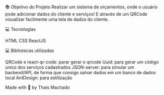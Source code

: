 📚 Objetivo do Projeto
Realizar um sistema de orçamentos, onde o usuário pode adicionar dados do cliente e serviços! E através de um QRCode visualizar facilmente uma tela de dados do cliente.

💻 Tecnologias

HTML
CSS
ReactJS

💻 Bibliotecas utilizadas

QRCode e react-qr-code: parar gerar o qrcode
Uuid: para gerar um código unico dos serviços cadastrados
JSON-server: para simular um backend/API, de forma que consigo salvar dados em um banco de dados local
AntDesign: para estilização


Made with 💙 by Thais Machado
